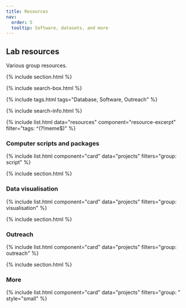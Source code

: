 ```yaml
---
title: Resources
nav:
  order: 5
  tooltip: Software, datasets, and more
---
```


## Lab resources

Various group resources.


{% include section.html %}

{% include search-box.html %}

{% include tags.html tags="Database, Software, Outreach" %}

{% include search-info.html %}

{% include list.html data="resources" component="resource-excerpt" filter="tags: ^(?!meme$)" %}

### Computer scripts and packages

{% include list.html component="card" data="projects" filters="group: script" %}

{% include section.html %}

### Data visualisation

{% include list.html component="card" data="projects" filters="group: visualisation" %}

{% include section.html %}

### Outreach

{% include list.html component="card" data="projects" filters="group: outreach" %}

{% include section.html %}


### More

{% include list.html component="card" data="projects" filters="group: " style="small" %}
